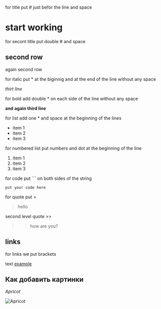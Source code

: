 for title put # just befor the line and space
# start working

for secont title put double # and space

## second row

again second row

for italic put * at the biginnig and at the end of the line without any space

*thirt line*

for bold add double * on each side of the line without any space

**and again third line**

for list add one * and space at the beginning of the lines

* item 1
* item 2
* item 3

for numbered list put numbers and dot at the beginning of the line

1. item 1
2. item 2
3. item 3 


for code put ``` on both sides of the string

```
put your code here
```

for quote put >

> hello

second level quote >>

>> how are you?

## links

for links we put brackets

text [example](htto.example.com)


## Как добавить картинки

*Apricot*

![Apricot](images.jpg)

